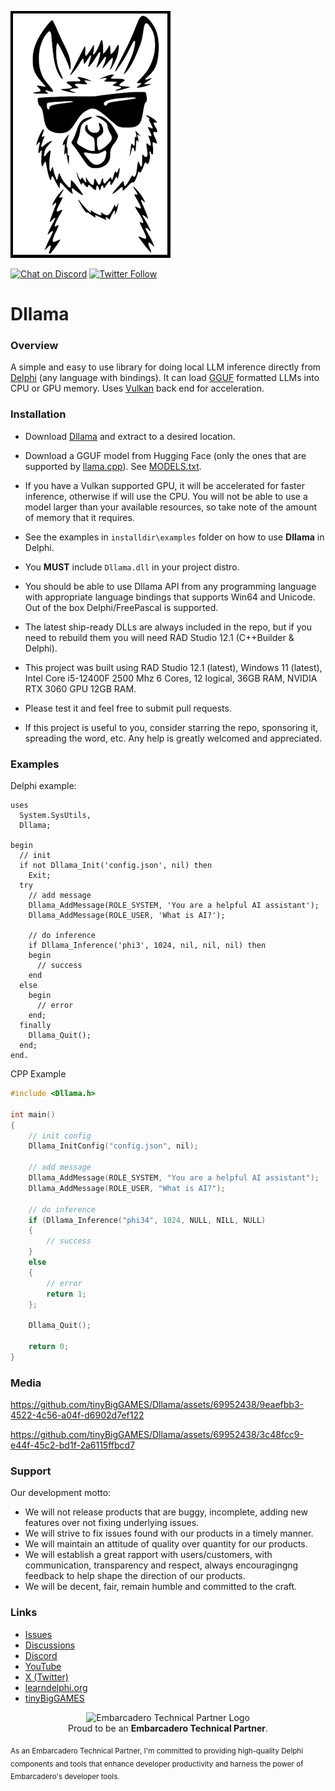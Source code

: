 
![Dllama](media/Dllama.png)

[![Chat on Discord](https://img.shields.io/discord/754884471324672040.svg?logo=discord)](https://discord.gg/tPWjMwK) [![Twitter Follow](https://img.shields.io/twitter/follow/tinyBigGAMES?style=social)](https://twitter.com/tinyBigGAMES)

# Dllama

### Overview
A simple and easy to use library for doing local LLM inference directly from <a href="https://www.embarcadero.com/products/delphi" target="_blank">Delphi</a> (any language with bindings). It can load <a href="https://huggingface.co/docs/hub/gguf" target="_blank">GGUF</a> formatted LLMs into CPU or GPU memory. Uses <a href="https://www.vulkan.org/" target="_blank">Vulkan</a> back end for acceleration.

### Installation
- Download <a href="https://github.com/tinyBigGAMES/Dllama/archive/refs/heads/main.zip" target="_blank">Dllama</a> and extract to a desired location. 
- Download a GGUF model from Hugging Face (only the ones that are supported by <a href="https://github.com/ggerganov/llama.cpp" target="_blank">llama.cpp</a>). See <a href="docs/MODELS.txt" target="_blank">MODELS.txt</a>.
- If you have a Vulkan supported GPU, it will be accelerated for faster inference, otherwise if will use the CPU. You will not be able to use a model larger than your available resources, so take note of the amount of memory that it requires. 
- See the examples in `installdir\examples` folder on how to use **Dllama** in Delphi.
- You **MUST** include `Dllama.dll` in your project distro.
- You should be able to use Dllama API from any programming language with appropriate language bindings that supports Win64 and Unicode. Out of the box Delphi/FreePascal is supported. 
- The latest ship-ready DLLs are always included in the repo, but if you need to rebuild them you will need RAD Studio 12.1 (C++Builder & Delphi).
- This project was built using RAD Studio 12.1 (latest), Windows 11 (latest), Intel Core i5-12400F 2500 Mhz 6 Cores, 12 logical, 36GB RAM, NVIDIA RTX 3060 GPU 12GB RAM.

- Please test it and feel free to submit pull requests.
- If this project is useful to you, consider starring the repo, sponsoring it, spreading the word, etc. Any help is greatly welcomed and appreciated.

### Examples  
Delphi example:
```Delphi  
uses
  System.SysUtils,
  Dllama;

begin
  // init
  if not Dllama_Init('config.json', nil) then
    Exit;
  try
    // add message
    Dllama_AddMessage(ROLE_SYSTEM, 'You are a helpful AI assistant');
    Dllama_AddMessage(ROLE_USER, 'What is AI?');
    
    // do inference
    if Dllama_Inference('phi3', 1024, nil, nil, nil) then
    begin
      // success
    end
  else
    begin
      // error
    end;
  finally
    Dllama_Quit();
  end;
end.
```  
CPP Example  
```CPP  
#include <Dllama.h>

int main()
{
    // init config
    Dllama_InitConfig("config.json", nil);

    // add message
    Dllama_AddMessage(ROLE_SYSTEM, "You are a helpful AI assistant");
    Dllama_AddMessage(ROLE_USER, "What is AI?");

    // do inference
    if (Dllama_Inference("phi34", 1024, NULL, NILL, NULL)
    {
        // success
    }
    else
    {
        // error
        return 1;
    };
    
    Dllama_Quit();

    return 0;
}
```
### Media

https://github.com/tinyBigGAMES/Dllama/assets/69952438/9eaefbb3-4522-4c56-a04f-d6902d7ef122

https://github.com/tinyBigGAMES/Dllama/assets/69952438/3c48fcc9-e44f-45c2-bd1f-2a6115ffbcd7

### Support
Our development motto: 
- We will not release products that are buggy, incomplete, adding new features over not fixing underlying issues.
- We will strive to fix issues found with our products in a timely manner.
- We will maintain an attitude of quality over quantity for our products.
- We will establish a great rapport with users/customers, with communication, transparency and respect, always encouragingng feedback to help shape the direction of our products.
- We will be decent, fair, remain humble and committed to the craft.

### Links
- <a href="https://github.com/tinyBigGAMES/Dllama/issues" target="_blank">Issues</a>
- <a href="https://github.com/tinyBigGAMES/Dllama/discussions" target="_blank">Discussions</a>
- <a href="https://discord.gg/tPWjMwK" target="_blank">Discord</a>
- <a href="https://youtube.com/tinyBigGAMES" target="_blank">YouTube</a>
- <a href="https://twitter.com/tinyBigGAMES" target="_blank">X (Twitter)</a>
- <a href="https://learndelphi.org/" target="_blank">learndelphi.org</a>
- <a href="https://tinybiggames.com/" target="_blank">tinyBigGAMES</a>

<p align="center">
  <img src="media/techpartner-white.png" alt="Embarcadero Technical Partner Logo" width="200"/>
  <br>
  Proud to be an <strong>Embarcadero Technical Partner</strong>.
</p>
<sub>As an Embarcadero Technical Partner, I'm committed to providing high-quality Delphi components and tools that enhance developer productivity and harness the power of Embarcadero's developer tools.</sub>

